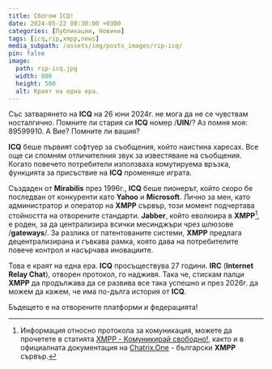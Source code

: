 ```yaml
---
title: Сбогом ICQ!
date: 2024-05-22 08:30:00 +0300
categories: [Публикации, Новини]
tags: [icq,rip,xmpp,news]
media_subpath: /assets/img/posts_images/rip-icq/
pin: false
image:
  path: rip-icq.jpg
  width: 800
  height: 500
  alt: Краят на една ера.
---
```


Със затварянето на **ICQ** на 26 юни 2024г. не мога да не се чувствам носталгично. Помните ли стария си **ICQ** номер /**UIN**/? Аз помня моя: 89599910. А Вие? Помните ли вашия?

**ICQ** беше първият софтуер за съобщения, който наистина харесах. Все още си спомням отличителния звук за известяване на съобщения. Когато повечето потребители използваха комутируема връзка, функцията за присъствие на **ICQ** променяше играта.

Създаден от **Mirabilis** през 1996г., **ICQ** беше пионерът, който скоро бе последван от конкуренти като **Yahoo** и **Microsoft**. Лично за мен, като администратор и оператор на **XMPP** сървър, този момент подчертава стойността на отворените стандарти. **Jabber**, който еволюира в **XMPP**[^1], е роден, за да централизира всички месинджъри чрез шлюзове /**gateways**/. За разлика от патентованите системи, **XMPP** предлага децентрализирана и гъвкава рамка, която дава на потребителите повече контрол и насърчава иновациите.

Това е краят на една ера. **ICQ** просъществува 27 години. **IRC** (**Internet Relay Chat**), отворен протокол, го надживя. Така че, стискам палци **XMPP** да продължава да се развива все така успешно и през 2026г. да можем да кажем, че има по-дълга история от **ICQ**.

Бъдещето е на отворените платформи и федерацията!

[^1]: Информация относно протокола за комуникация, можете да прочетете в статията [XMPP - Комуникирай свободно!](https://blog.chatrix.one/posts/XMPP-communication/), както и в официалната документация на [Chatrix.One](https://chatrix.one) - български **XMPP** сървър.
